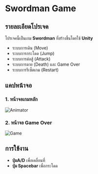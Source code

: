 # Swordman Game

## รายละเอียดโปรเจค
โปรเจคนี้เป็นเกม **Swordman** ที่สร้างขึ้นโดยใช้ **Unity**  
- ระบบการเดิน (Move)
- ระบบการกระโดด (Jump)
- ระบบการต่อสู้ (Attack)
- ระบบการตาย (Death) และ Game Over
- ระบบการรีเซ็ตเกม (Restart)


## แคปหน้าจอ

### 1. หน้าจอเกมหลัก
![Animator]()

### 2. หน้าจอ Game Over
![Game](images/)

## การใช้งาน
- **ปุ่มA/D** เพื่อเคลื่อนที่
- **ปุ่ม Spacebar** เพื่อกระโดด
